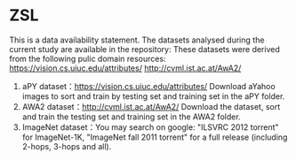 # ZSL
This is a data availability statement.
The datasets analysed during the current study are available in the repository:
These datasets were derived from the following pulic domain resources:
https://vision.cs.uiuc.edu/attributes/
http://cvml.ist.ac.at/AwA2/

1.	aPY dataset：https://vision.cs.uiuc.edu/attributes/ Download aYahoo images to sort and train by testing set and training set in the aPY folder.
2.	AWA2 dataset：http://cvml.ist.ac.at/AwA2/ Download the dataset, sort and train the testing set and training set in the AWA2 folder.
3.	ImageNet dataset：You may search on google: "ILSVRC 2012 torrent" for ImageNet-1K, "ImageNet fall 2011 torrent" for a full release (including 2-hops, 3-hops and all).
